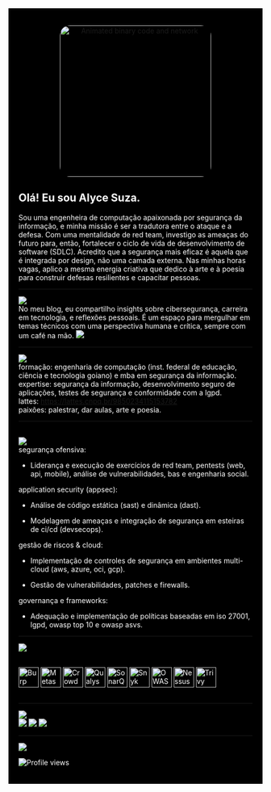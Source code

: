 <div style="background-color: #000000; color: #FFFFFF; padding: 20px;">

  <p align="center">
  <a href="https://github.com/alycesuza">
  <img src="https://media.giphy.com/media/j6YyTCP4yKVbf3Lq59/giphy.gif" alt="Animated binary code and network" width="300" style="border-radius:20px;">
  </a>
  </p>
  
  
  Olá! Eu sou Alyce Suza.
  ---
  
  Sou uma engenheira de computação apaixonada por segurança da informação, e minha missão é ser a tradutora entre o ataque e a defesa. Com uma mentalidade de red team, investigo as ameaças do futuro para, então, fortalecer o ciclo de vida de desenvolvimento de software (SDLC). Acredito que a segurança mais eficaz é aquela que é integrada por design, não uma camada externa. Nas minhas horas vagas, aplico a mesma energia criativa que dedico à arte e à poesia para construir defesas resilientes e capacitar pessoas.
  
  
  ---
  <img src="https://img.shields.io/badge/meu%20blog-333333?style=for-the-badge&logo=blogger&logoColor=white"><br> 
  No meu blog, eu compartilho insights sobre cibersegurança, carreira em tecnologia, e reflexões pessoais. É um espaço para mergulhar em temas técnicos com uma perspectiva humana e crítica, sempre com um café na mão.
  <a href="https://alycesuza.tech/" target="_blank"> 
  <img src="https://img.shields.io/badge/Leia%20meus%20artigos-FF5722?style=for-the-badge&logo=blogger&logoColor=white">
  </a><br> 
  
  ---
  <img src="https://img.shields.io/badge/minha%20jornada-333333?style=for-the-badge&logo=github&logoColor=white"><br> 
  formação: engenharia de computação (inst. federal de educação, ciência e tecnologia goiano) e mba em segurança da informação.
  <br>
  expertise: segurança da informação, desenvolvimento seguro de aplicações, testes de segurança e conformidade com a lgpd.
  <br>
  lattes: <a href="https://lattes.cnpq.br/9850234115153782" target="_blank">https://lattes.cnpq.br/9850234115153782</a>
  <br>
  paixões: palestrar, dar aulas, arte e poesia.<br> 
  
  ---
  <br> 
  <img src="https://img.shields.io/badge/minhas%20habilidades-333333?style=for-the-badge&logo=github&logoColor=white"><br>
  segurança ofensiva:
  
  - Liderança e execução de exercícios de red team, pentests (web, api, mobile), análise de vulnerabilidades, bas e engenharia social.
  
  application security (appsec):
  
  -  Análise de código estática (sast) e dinâmica (dast).
  
  -  Modelagem de ameaças e integração de segurança em esteiras de ci/cd (devsecops).
  
  gestão de riscos & cloud:
  
  -  Implementação de controles de segurança em ambientes multi-cloud (aws, azure, oci, gcp).
  
  -  Gestão de vulnerabilidades, patches e firewalls.
  
  governança e frameworks:
  
  -  Adequação e implementação de políticas baseadas em iso 27001, lgpd, owasp top 10 e owasp asvs.<br>
  
  --- 
  <img src="https://img.shields.io/badge/principais%20ferramentas-333333?style=for-the-badge&logo=github&logoColor=white"><br>
  <div style="display: inline_block"><br>
  <img align="center" alt="Burp Suite" height="40" src="https://img.shields.io/badge/Burp%20Suite-F76911?style=for-the-badge&logo=burpsuite&logoColor=white">
  <img align="center" alt="Metasploit" height="40" src="https://img.shields.io/badge/Metasploit-E31837?style=for-the-badge&logo=metasploit&logoColor=white">
  <img align="center" alt="CrowdStrike" height="40" src="https://img.shields.io/badge/CrowdStrike-662D91?style=for-the-badge&logo=crowdstrike&logoColor=white">
  <img align="center" alt="Qualys" height="40" src="https://img.shields.io/badge/Qualys-E51B38?style=for-the-badge&logo=qualys&logoColor=white">
  <img align="center" alt="SonarQube" height="40" src="https://img.shields.io/badge/SonarQube-00446A?style=for-the-badge&logo=sonarqube&logoColor=white">
  <img align="center" alt="Snyk" height="40" src="https://img.shields.io/badge/Snyk-4C6FFF?style=for-the-badge&logo=snyk&logoColor=white">
  <img align="center" alt="OWASP ZAP" height="40" src="https://img.shields.io/badge/OWASP%20ZAP-192A44?style=for-the-badge&logo=owasp&logoColor=white">
  <img align="center" alt="Nessus" height="40" src="https://img.shields.io/badge/Nessus-002D56?style=for-the-badge&logo=tenable&logoColor=white">
  <img align="center" alt="Trivy" height="40" src="https://img.shields.io/badge/Trivy-004979?style=for-the-badge&logo=trivy&logoColor=white">
  </div><br> 
  
  --- 
  <img src="https://img.shields.io/badge/redes%20sociais-333333?style=for-the-badge&logo=github&logoColor=white"><br>
  <a href="https://www.linkedin.com/in/alyce-suza/" target="_blank">
  <img src="https://img.shields.io/badge/LinkedIn-0077B5?style=for-the-badge&logo=linkedin&logoColor=white">
  </a>
  <a href="https://www.instagram.com/alycesuza/" target="_blank">
  <img src="https://img.shields.io/badge/Instagram-E4405F?style=for-the-badge&logo=instagram&logoColor=white">
  </a>
  <a href="https://www.youtube.com/channel/UCAJ9b6AHL2WlG7Ul0wqx53w" target="_blank">
  <img src="https://img.shields.io/badge/YouTube-FF0000?style=for-the-badge&logo=youtube&logoColor=white">
  </a><br>
  
  ---
  <img src="https://img.shields.io/badge/github%20stats-333333?style=for-the-badge&logo=github&logoColor=white"><br>
  <p align="left">
  <img src="https://komarev.com/ghpvc/?username=alycesuza&color=yellow" alt="Profile views" />
  </p>

</div>
